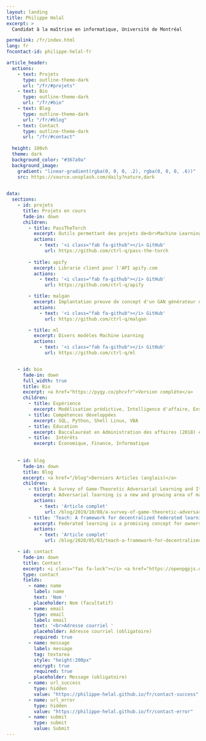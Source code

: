```yaml
---
layout: landing
title: Philippe Helal
excerpt: >
  Candidat à la maîtrise en informatique, Université de Montréal

permalink: /fr/index.html
lang: fr
fncontact-id: philippe-helal-fr

article_header:
  actions:
    - text: Projets
      type: outline-theme-dark
      url: "/fr/#projets"
    - text: Bio
      type: outline-theme-dark
      url: "/fr/#bio"
    - text: Blog
      type: outline-theme-dark
      url: "/fr/#blog"
    - text: Contact
      type: outline-theme-dark
      url: "/fr/#contact"
  
  height: 100vh
  theme: dark
  background_color: "#367a9a"
  background_image:
    gradient: "linear-gradient(rgba(0, 0, 0, .2), rgba(0, 0, 0, .6))"
    src: https://source.unsplash.com/daily?nature,dark  
    

data:  
  sections:
    - id: projets
      title: Projets en cours
      fade-in: down
      children:
        - title: PassTheTorch
          excerpt: Outils permettant des projets de<br>Machine Learning reproduisibles et mesurables
          actions:
            - text: '<i class="fab fa-github"></i> GitHub'
              url: https://github.com/ctrl-q/pass-the-torch
        
        - title: apify
          excerpt: Librarie client pour l'API apify.com
          actions:
            - text: '<i class="fab fa-github"></i> GitHub'
              url: https://github.com/ctrl-q/apify

        - title: malgan
          excerpt: Implantation preuve de concept d'un GAN générateur de virus
          actions:
            - text: '<i class="fab fa-github"></i> GitHub'
              url: https://github.com/ctrl-q/malgan

        - title: ml
          excerpt: Divers modèles Machine Learning
          actions:
            - text: '<i class="fab fa-github"></i> GitHub'
              url: https://github.com/ctrl-q/ml


    - id: bio
      fade-in: down
      full_width: true
      title: Bio
      excerpt: <a href="https://pygy.co/phcvfr">Version complète</a>
      children:
        - title: Expérience
          excerpt: Modélisation prédictive, Intelligence d'affaire, Enseignement
        - title: Compétences développées
          excerpt: SQL, Python, Shell Linux, VBA
        - title: Éducation
          excerpt: Baccalauréat en Administration des affaires (2018) et M. Sc Informatique (prévu 2020)        
        - title:  Intérêts
          excerpt: Économique, Finance, Informatique
        
     
    - id: blog
      fade-in: down
      title: Blog
      excerpt: <a href="/blog">Derniers Articles (anglais)</a>
      children:
        - title: A Survey of Game-Theoretic Adversarial Learning and Its Implications on Privacy 
          excerpt: Adversarial learning is a new and growing area of machine-learning research. Formulating it using tools from game theory allows for a different view of machine learning, when compared to the traditional, purely statistical view...
          actions:
            - text: 'Article complet'
              url: /blog/2019/10/08/a-survey-of-game-theoretic-adversarial-learning-and-its-implications-on-privacy
        - title: 'Teach: A framework for decentralized federated learning'
          excerpt: Federated learning is a promising concept for owners of machine-learning models and owners of training data alike. [...] We outline a framework for orchestrating federated learning and rewarding data owners that does not rely on trust or knowledge between the model owner and data owners
          actions:
            - text: 'Article complet'
              url: /blog/2020/05/03/teach-a-framework-for-decentralized-federated-learning

    - id: contact
      fade-in: down
      title: Contact
      excerpt: <i class="fas fa-lock"></i> <a href="https://openpgpjs.org">Encrypté</a> avant l'envoi
      type: contact
      fields:
        - name: name
          label: name
          text: 'Nom '
          placeholder: Nom (facultatif)
        - name: email
          type: email
          label: email
          text: '<br>Adresse courriel '
          placeholder: Adresse courriel (obligatoire)
          required: true
        - name: message
          label: message
          tag: textarea
          style: "height:200px"
          encrypt: true
          required: true
          placeholder: Message (obligatoire)
        - name: url_success
          type: hidden
          value: "https://philippe-helal.github.io/fr/contact-success"
        - name: url_error
          type: hidden
          value: "https://philippe-helal.github.io/fr/contact-error"
        - name: submit
          type: submit
          value: Submit
---
```

